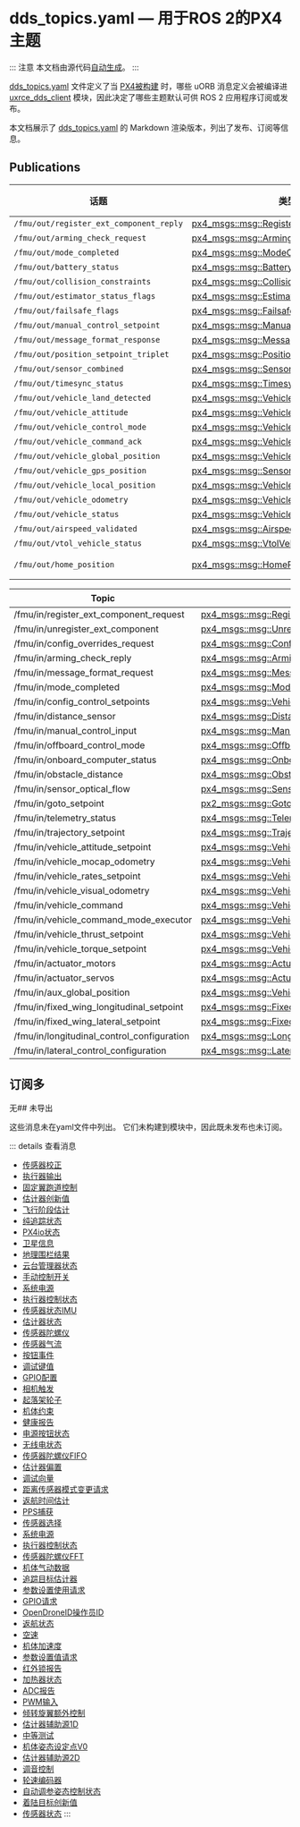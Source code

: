 # dds_topics.yaml — 用于ROS 2的PX4主题

::: 注意
本文档由源代码[自动生成](https://github.com/PX4/PX4-Autopilot/blob/main/Tools/msg/generate_msg_docs.py)。
:::

[dds_topics.yaml](https://github.com/PX4/PX4-Autopilot/blob/main/src/modules/uxrce_dds_client/dds_topics.yaml) 文件定义了当 [PX4被构建](../middleware/uxrce_dds.md#code-generation) 时，哪些 uORB 消息定义会被编译进 [uxrce_dds_client](../modules/modules_system.md#uxrce-dds-client) 模块，因此决定了哪些主题默认可供 ROS 2 应用程序订阅或发布。

本文档展示了 [dds_topics.yaml](https://github.com/PX4/PX4-Autopilot/blob/main/src/modules/uxrce_dds_client/dds_topics.yaml) 的 Markdown 渲染版本，列出了发布、订阅等信息。

## Publications

话题 | 类型 | 速率限制
--- | --- | ---
`/fmu/out/register_ext_component_reply` | [px4_msgs::msg::RegisterExtComponentReply](../msg_docs/RegisterExtComponentReply.md) | 
`/fmu/out/arming_check_request` | [px4_msgs::msg::ArmingCheckRequest](../msg_docs/ArmingCheckRequest.md) | 5.0
`/fmu/out/mode_completed` | [px4_msgs::msg::ModeCompleted](../msg_docs/ModeCompleted.md) | 50.0
`/fmu/out/battery_status` | [px4_msgs::msg::BatteryStatus](../msg_docs/BatteryStatus.md) | 1.0
`/fmu/out/collision_constraints` | [px4_msgs::msg::CollisionConstraints](../msg_docs/CollisionConstraints.md) | 50.0
`/fmu/out/estimator_status_flags` | [px4_msgs::msg::EstimatorStatusFlags](../msg_docs/EstimatorStatusFlags.md) | 5.0
`/fmu/out/failsafe_flags` | [px4_msgs::msg::FailsafeFlags](../msg_docs/FailsafeFlags.md) | 5.0
`/fmu/out/manual_control_setpoint` | [px4_msgs::msg::ManualControlSetpoint](../msg_docs/ManualControlSetpoint.md) | 25.0
`/fmu/out/message_format_response` | [px4_msgs::msg::MessageFormatResponse](../msg_docs/MessageFormatResponse.md) | 
`/fmu/out/position_setpoint_triplet` | [px4_msgs::msg::PositionSetpointTriplet](../msg_docs/PositionSetpointTriplet.md) | 5.0
`/fmu/out/sensor_combined` | [px4_msgs::msg::SensorCombined](../msg_docs/SensorCombined.md) | 
`/fmu/out/timesync_status` | [px4_msgs::msg::TimesyncStatus](../msg_docs/TimesyncStatus.md) | 10.0
`/fmu/out/vehicle_land_detected` | [px4_msgs::msg::VehicleLandDetected](../msg_docs/VehicleLandDetected.md) | 5.0
`/fmu/out/vehicle_attitude` | [px4_msgs::msg::VehicleAttitude](../msg_docs/VehicleAttitude.md) | 
`/fmu/out/vehicle_control_mode` | [px4_msgs::msg::VehicleControlMode](../msg_docs/VehicleControlMode.md) | 50.0
`/fmu/out/vehicle_command_ack` | [px4_msgs::msg::VehicleCommandAck](../msg_docs/VehicleCommandAck.md) | 
`/fmu/out/vehicle_global_position` | [px4_msgs::msg::VehicleGlobalPosition](../msg_docs/VehicleGlobalPosition.md) | 50.0
`/fmu/out/vehicle_gps_position` | [px4_msgs::msg::SensorGps](../msg_docs/SensorGps.md) | 50.0
`/fmu/out/vehicle_local_position` | [px4_msgs::msg::VehicleLocalPosition](../msg_docs/VehicleLocalPosition.md) | 50.0
`/fmu/out/vehicle_odometry` | [px4_msgs::msg::VehicleOdometry](../msg_docs/VehicleOdometry.md) | 
`/fmu/out/vehicle_status` | [px4_msgs::msg::VehicleStatus](../msg_docs/VehicleStatus.md) | 5.0
`/fmu/out/airspeed_validated` | [px4_msgs::msg::AirspeedValidated](../msg_docs/AirspeedValidated.md) | 50.0
`/fmu/out/vtol_vehicle_status` | [px4_msgs::msg::VtolVehicleStatus](../msg_docs/VtolVehicleStatus.md) | 
`/fmu/out/home_position` | [px4_msgs::msg::HomePosition](../msg_docs/HomePosition.md) | 5.0## 订阅

Topic | 类型
--- | ---
/fmu/in/register_ext_component_request | [px4_msgs::msg::RegisterExtComponentRequest](../msg_docs/RegisterExtComponentRequest.md)
/fmu/in/unregister_ext_component | [px4_msgs::msg::UnregisterExtComponent](../msg_docs/UnregisterExtComponent.md)
/fmu/in/config_overrides_request | [px4_msgs::msg::ConfigOverrides](../msg_docs/ConfigOverrides.md)
/fmu/in/arming_check_reply | [px4_msgs::msg::ArmingCheckReply](../msg_docs/ArmingCheckReply.md)
/fmu/in/message_format_request | [px4_msgs::msg::MessageFormatRequest](../msg_docs/MessageFormatRequest.md)
/fmu/in/mode_completed | [px4_msgs::msg::ModeCompleted](../msg_docs/ModeCompleted.md)
/fmu/in/config_control_setpoints | [px4_msgs::msg::VehicleControlMode](../msg_docs/VehicleControlMode.md)
/fmu/in/distance_sensor | [px4_msgs::msg::DistanceSensor](../msg_docs/DistanceSensor.md)
/fmu/in/manual_control_input | [px4_msgs::msg::ManualControlSetpoint](../msg_docs/ManualControlSetpoint.md)
/fmu/in/offboard_control_mode | [px4_msgs::msg::OffboardControlMode](../msg_docs/OffboardControlMode.md)
/fmu/in/onboard_computer_status | [px4_msgs::msg::OnboardComputerStatus](../msg_docs/OnboardComputerStatus.md)
/fmu/in/obstacle_distance | [px4_msgs::msg::ObstacleDistance](../msg_docs/ObstacleDistance.md)
/fmu/in/sensor_optical_flow | [px4_msgs::msg::SensorOpticalFlow](../msg_docs/SensorOpticalFlow.md)
/fmu/in/goto_setpoint | [px2_msgs::msg::GotoSetpoint](../msg_docs/GotoSetpoint.md)
/fmu/in/telemetry_status | [px4_msgs::msg::TelemetryStatus](../msg_docs/TelemetryStatus.md)
/fmu/in/trajectory_setpoint | [px4_msgs::msg::TrajectorySetpoint](../msg_docs/TrajectorySetpoint.md)
/fmu/in/vehicle_attitude_setpoint | [px4_msgs::msg::VehicleAttitudeSetpoint](../msg_docs/VehicleAttitudeSetpoint.md)
/fmu/in/vehicle_mocap_odometry | [px4_msgs::msg::VehicleOdometry](../msg_docs/VehicleOdometry.md)
/fmu/in/vehicle_rates_setpoint | [px4_msgs::msg::VehicleRatesSetpoint](../msg_docs/VehicleRatesSetpoint.md)
/fmu/in/vehicle_visual_odometry | [px4_msgs::msg::VehicleOdometry](../msg_docs/VehicleOdometry.md)
/fmu/in/vehicle_command | [px4_msgs::msg::VehicleCommand](../msg_docs/VehicleCommand.md)
/fmu/in/vehicle_command_mode_executor | [px4_msgs::msg::VehicleCommand](../msg_docs/VehicleCommand.md)
/fmu/in/vehicle_thrust_setpoint | [px4_msgs::msg::VehicleThrustSetpoint](../msg_docs/VehicleThrustSetpoint.md)
/fmu/in/vehicle_torque_setpoint | [px4_msgs::msg::VehicleTorqueSetpoint](../msg_docs/VehicleTorqueSetpoint.md)
/fmu/in/actuator_motors | [px4_msgs::msg::ActuatorMotors](../msg_docs/ActuatorMotors.md)
/fmu/in/actuator_servos | [px4_msgs::msg::ActuatorServos](../msg_docs/ActuatorServos.md)
/fmu/in/aux_global_position | [px4_msgs::msg::VehicleGlobalPosition](../msg_docs/VehicleGlobalPosition.md)
/fmu/in/fixed_wing_longitudinal_setpoint | [px4_msgs::msg::FixedWingLongitudinalSetpoint](../msg_docs/FixedWingLongitudinalSetpoint.md)
/fmu/in/fixed_wing_lateral_setpoint | [px4_msgs::msg::FixedWingLateralSetpoint](../msg_docs/FixedWingLateralSetpoint.md)
/fmu/in/longitudinal_control_configuration | [px4_msgs::msg::LongitudinalControlConfiguration](../msg_docs/LongitudinalControlConfiguration.md)
/fmu/in/lateral_control_configuration | [px4_msgs::msg::LateralControlConfiguration](../msg_docs/LateralControlConfiguration.md)

## 订阅多

无## 未导出

这些消息未在yaml文件中列出。
它们未构建到模块中，因此既未发布也未订阅。

::: details 查看消息

- [传感器校正](../msg_docs/SensorCorrection.md)
- [执行器输出](../msg_docs/ActuatorOutputs.md)
- [固定翼跑道控制](../msg_docs/FixedWingRunwayControl.md)
- [估计器创新值](../msg_docs/EstimatorInnovations.md)
- [飞行阶段估计](../msg_docs/FlightPhaseEstimation.md)
- [纯追踪状态](../msg_docs/PurePursuitStatus.md)
- [PX4io状态](../msg_docs/Px4ioStatus.md)
- [卫星信息](../msg_docs/SatelliteInfo.md)
- [地理围栏结果](../msg_docs/GeofenceResult.md)
- [云台管理器状态](../msg_docs/GimbalManagerStatus.md)
- [手动控制开关](../msg_docs/ManualControlSwitches.md)
- [系统电源](../msg_docs/SystemPower.md)
- [执行器控制状态](../msg_docs/ActuatorControlsStatus.md)
- [传感器状态IMU](../msg_docs/SensorsStatusImu.md)
- [估计器状态](../msg_docs/EstimatorStates.md)
- [传感器陀螺仪](../msg_docs/SensorGyro.md)
- [传感器气流](../msg_docs/SensorAirflow.md)
- [按钮事件](../msg_docs/ButtonEvent.md)
- [调试键值](../msg_docs/DebugKeyValue.md)
- [GPIO配置](../msg_docs/GpioConfig.md)
- [相机触发](../msg_docs/CameraTrigger.md)
- [起落架轮子](../msg_docs/LandingGearWheel.md)
- [机体约束](../msg_docs/VehicleConstraints.md)
- [健康报告](../msg_docs/HealthReport.md)
- [电源按钮状态](../msg_docs/PowerButtonState.md)
- [无线电状态](../msg_docs/RadioStatus.md)
- [传感器陀螺仪FIFO](../msg_docs/SensorGyroFifo.md)
- [估计器偏置](../msg_docs/EstimatorBias.md)
- [调试向量](../msg_docs/DebugVect.md)
- [距离传感器模式变更请求](../msg_docs/DistanceSensorModeChangeRequest.md)
- [返航时间估计](../msg_docs/RtlTimeEstimate.md)
- [PPS捕获](../msg_docs/PpsCapture.md)
- [传感器选择](../msg_docs/SensorSelection.md)
- [系统电源](../msg_docs/SystemPower.md)
- [执行器控制状态](../msg_docs/ActuatorControlsStatus.md)
- [传感器陀螺仪FFT](../msg_docs/SensorGyroFft.md)
- [机体气动数据](../msg_docs/VehicleAirData.md)
- [追踪目标估计器](../msg_docs/FollowTargetEstimator.md)
- [参数设置使用请求](../msg_docs/ParameterSetUsedRequest.md)
- [GPIO请求](../msg_docs/GpioRequest.md)
- [OpenDroneID操作员ID](../msg_docs/OpenDroneIdOperatorId.md)
- [返航状态](../msg_docs/RtlStatus.md)
- [空速](../msg_docs/Airspeed.md)
- [机体加速度](../msg_docs/VehicleAcceleration.md)
- [参数设置值请求](../msg_docs/ParameterSetValueRequest.md)
- [红外锁报告](../msg_docs/IrlockReport.md)
- [加热器状态](../msg_docs/HeaterStatus.md)
- [ADC报告](../msg_docs/AdcReport.md)
- [PWM输入](../msg_docs/PwmInput.md)
- [倾转旋翼额外控制](../msg_docs/TiltrotorExtraControls.md)
- [估计器辅助源1D](../msg_docs/EstimatorAidSource1d.md)
- [中等测试](../msg_docs/OrbTestMedium.md)
- [机体姿态设定点V0](../msg_docs/VehicleAttitudeSetpointV0.md)
- [估计器辅助源2D](../msg_docs/EstimatorAidSource2d.md)
- [调音控制](../msg_docs/TuneControl.md)
- [轮速编码器](../msg_docs/WheelEncoders.md)
- [自动调参姿态控制状态](../msg_docs/AutotuneAttitudeControlStatus.md)
- [着陆目标创新值](../msg_docs/LandingTargetInnovations.md)
- [传感器状态](../msg_docs/SensorsStatus.md)
:::
